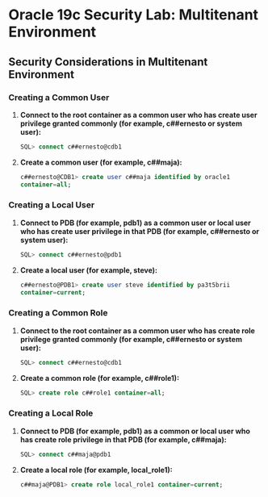 
# Oracle 19c Security Lab: Multitenant Environment

## Security Considerations in Multitenant Environment

### Creating a Common User
1. **Connect to the root container as a common user who has create user privilege granted commonly (for example, c##ernesto or system user):**
   ```sql
   SQL> connect c##ernesto@cdb1
   ```

2. **Create a common user (for example, c##maja):**
   ```sql
   c##ernesto@CDB1> create user c##maja identified by oracle1
   container=all;
   ```

### Creating a Local User
1. **Connect to PDB (for example, pdb1) as a common user or local user who has create user privilege in that PDB (for example, c##ernesto or system user):**
   ```sql
   SQL> connect c##ernesto@pdb1
   ```

2. **Create a local user (for example, steve):**
   ```sql
   c##ernesto@PDB1> create user steve identified by pa3t5brii
   container=current;
   ```

### Creating a Common Role
1. **Connect to the root container as a common user who has create role privilege granted commonly (for example, c##ernesto or system user):**
   ```sql
   SQL> connect c##ernesto@cdb1
   ```

2. **Create a common role (for example, c##role1):**
   ```sql
   SQL> create role c##role1 container=all;
   ```

### Creating a Local Role
1. **Connect to PDB (for example, pdb1) as a common or local user who has create role privilege in that PDB (for example, c##maja):**
   ```sql
   SQL> connect c##maja@pdb1
   ```

2. **Create a local role (for example, local_role1):**
   ```sql
   c##maja@PDB1> create role local_role1 container=current;
   ```
